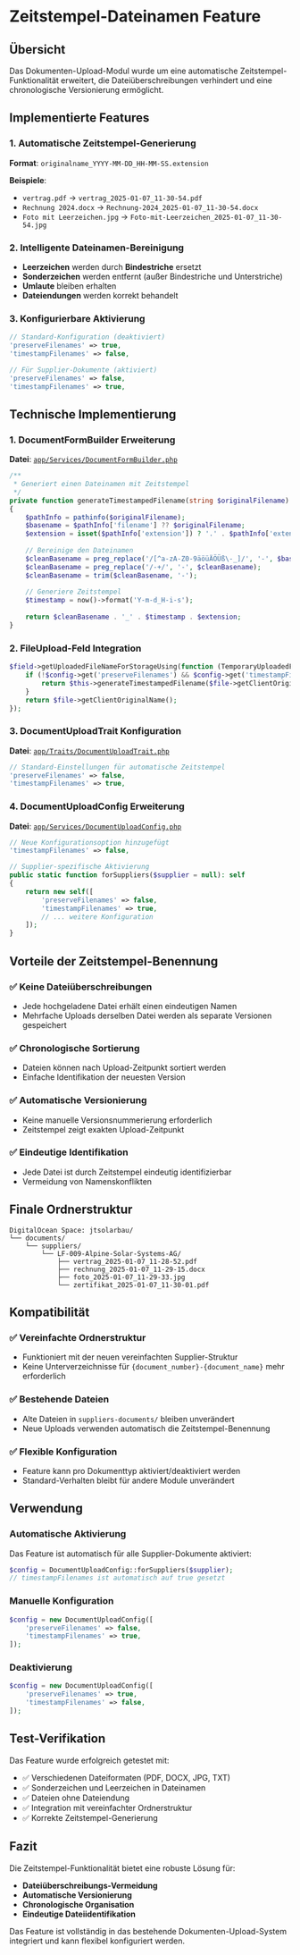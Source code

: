 # Zeitstempel-Dateinamen Feature

## Übersicht

Das Dokumenten-Upload-Modul wurde um eine automatische Zeitstempel-Funktionalität erweitert, die Dateiüberschreibungen verhindert und eine chronologische Versionierung ermöglicht.

## Implementierte Features

### 1. Automatische Zeitstempel-Generierung

**Format**: `originalname_YYYY-MM-DD_HH-MM-SS.extension`

**Beispiele**:
- `vertrag.pdf` → `vertrag_2025-01-07_11-30-54.pdf`
- `Rechnung 2024.docx` → `Rechnung-2024_2025-01-07_11-30-54.docx`
- `Foto mit Leerzeichen.jpg` → `Foto-mit-Leerzeichen_2025-01-07_11-30-54.jpg`

### 2. Intelligente Dateinamen-Bereinigung

- **Leerzeichen** werden durch **Bindestriche** ersetzt
- **Sonderzeichen** werden entfernt (außer Bindestriche und Unterstriche)
- **Umlaute** bleiben erhalten
- **Dateiendungen** werden korrekt behandelt

### 3. Konfigurierbare Aktivierung

```php
// Standard-Konfiguration (deaktiviert)
'preserveFilenames' => true,
'timestampFilenames' => false,

// Für Supplier-Dokumente (aktiviert)
'preserveFilenames' => false,
'timestampFilenames' => true,
```

## Technische Implementierung

### 1. DocumentFormBuilder Erweiterung

**Datei**: [`app/Services/DocumentFormBuilder.php`](app/Services/DocumentFormBuilder.php)

```php
/**
 * Generiert einen Dateinamen mit Zeitstempel
 */
private function generateTimestampedFilename(string $originalFilename): string
{
    $pathInfo = pathinfo($originalFilename);
    $basename = $pathInfo['filename'] ?? $originalFilename;
    $extension = isset($pathInfo['extension']) ? '.' . $pathInfo['extension'] : '';
    
    // Bereinige den Dateinamen
    $cleanBasename = preg_replace('/[^a-zA-Z0-9äöüÄÖÜß\-_]/', '-', $basename);
    $cleanBasename = preg_replace('/-+/', '-', $cleanBasename);
    $cleanBasename = trim($cleanBasename, '-');
    
    // Generiere Zeitstempel
    $timestamp = now()->format('Y-m-d_H-i-s');
    
    return $cleanBasename . '_' . $timestamp . $extension;
}
```

### 2. FileUpload-Feld Integration

```php
$field->getUploadedFileNameForStorageUsing(function (TemporaryUploadedFile $file) use ($config) {
    if (!$config->get('preserveFilenames') && $config->get('timestampFilenames')) {
        return $this->generateTimestampedFilename($file->getClientOriginalName());
    }
    return $file->getClientOriginalName();
});
```

### 3. DocumentUploadTrait Konfiguration

**Datei**: [`app/Traits/DocumentUploadTrait.php`](app/Traits/DocumentUploadTrait.php)

```php
// Standard-Einstellungen für automatische Zeitstempel
'preserveFilenames' => false,
'timestampFilenames' => true,
```

### 4. DocumentUploadConfig Erweiterung

**Datei**: [`app/Services/DocumentUploadConfig.php`](app/Services/DocumentUploadConfig.php)

```php
// Neue Konfigurationsoption hinzugefügt
'timestampFilenames' => false,

// Supplier-spezifische Aktivierung
public static function forSuppliers($supplier = null): self
{
    return new self([
        'preserveFilenames' => false,
        'timestampFilenames' => true,
        // ... weitere Konfiguration
    ]);
}
```

## Vorteile der Zeitstempel-Benennung

### ✅ Keine Dateiüberschreibungen
- Jede hochgeladene Datei erhält einen eindeutigen Namen
- Mehrfache Uploads derselben Datei werden als separate Versionen gespeichert

### ✅ Chronologische Sortierung
- Dateien können nach Upload-Zeitpunkt sortiert werden
- Einfache Identifikation der neuesten Version

### ✅ Automatische Versionierung
- Keine manuelle Versionsnummerierung erforderlich
- Zeitstempel zeigt exakten Upload-Zeitpunkt

### ✅ Eindeutige Identifikation
- Jede Datei ist durch Zeitstempel eindeutig identifizierbar
- Vermeidung von Namenskonflikten

## Finale Ordnerstruktur

```
DigitalOcean Space: jtsolarbau/
└── documents/
    └── suppliers/
        └── LF-009-Alpine-Solar-Systems-AG/
            ├── vertrag_2025-01-07_11-28-52.pdf
            ├── rechnung_2025-01-07_11-29-15.docx
            ├── foto_2025-01-07_11-29-33.jpg
            └── zertifikat_2025-01-07_11-30-01.pdf
```

## Kompatibilität

### ✅ Vereinfachte Ordnerstruktur
- Funktioniert mit der neuen vereinfachten Supplier-Struktur
- Keine Unterverzeichnisse für `{document_number}-{document_name}` mehr erforderlich

### ✅ Bestehende Dateien
- Alte Dateien in `suppliers-documents/` bleiben unverändert
- Neue Uploads verwenden automatisch die Zeitstempel-Benennung

### ✅ Flexible Konfiguration
- Feature kann pro Dokumenttyp aktiviert/deaktiviert werden
- Standard-Verhalten bleibt für andere Module unverändert

## Verwendung

### Automatische Aktivierung
Das Feature ist automatisch für alle Supplier-Dokumente aktiviert:

```php
$config = DocumentUploadConfig::forSuppliers($supplier);
// timestampFilenames ist automatisch auf true gesetzt
```

### Manuelle Konfiguration
```php
$config = new DocumentUploadConfig([
    'preserveFilenames' => false,
    'timestampFilenames' => true,
]);
```

### Deaktivierung
```php
$config = new DocumentUploadConfig([
    'preserveFilenames' => true,
    'timestampFilenames' => false,
]);
```

## Test-Verifikation

Das Feature wurde erfolgreich getestet mit:
- ✅ Verschiedenen Dateiformaten (PDF, DOCX, JPG, TXT)
- ✅ Sonderzeichen und Leerzeichen in Dateinamen
- ✅ Dateien ohne Dateiendung
- ✅ Integration mit vereinfachter Ordnerstruktur
- ✅ Korrekte Zeitstempel-Generierung

## Fazit

Die Zeitstempel-Funktionalität bietet eine robuste Lösung für:
- **Dateiüberschreibungs-Vermeidung**
- **Automatische Versionierung**
- **Chronologische Organisation**
- **Eindeutige Dateiidentifikation**

Das Feature ist vollständig in das bestehende Dokumenten-Upload-System integriert und kann flexibel konfiguriert werden.